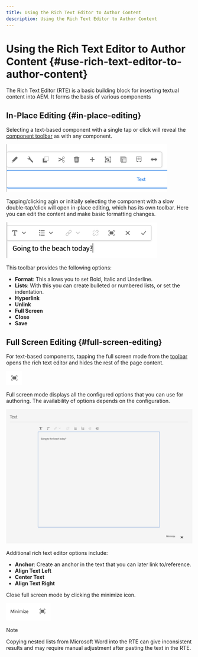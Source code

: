 ```yaml
---
title: Using the Rich Text Editor to Author Content
description: Using the Rich Text Editor to Author Content
---
```


# Using the Rich Text Editor to Author Content {#use-rich-text-editor-to-author-content}

The Rich Text Editor (RTE) is a basic building block for inserting textual content into AEM. It forms the basis of various components

## In-Place Editing {#in-place-editing}

Selecting a text-based component with a single tap or click will reveal the [component toolbar](/help/sites-cloud/authoring/fundamentals/editing-content.md#component-toolbar) as with any component.

![The component toolbar](/help/sites-cloud/authoring/assets/editing-component-toolbar.png)

Tapping/clicking agin or initially selecting the component with a slow double-tap/click will open in-place editing, which has its own toolbar. Here you can edit the content and make basic formatting changes.

![In place editing with the RTE](/help/sites-cloud/authoring/assets/rte-in-place-editing.png)

This toolbar provides the following options:

* **Format**: This allows you to set Bold, Italic and Underline.
* **Lists**: With this you can create bulleted or numbered lists, or set the indentation.
* **Hyperlink**
* **Unlink**
* **Full Screen**
* **Close**
* **Save**

## Full Screen Editing {#full-screen-editing}

For text-based components, tapping the full screen mode from the [toolbar](/help/sites-cloud/authoring/fundamentals/editing-content.md#component-toolbar) opens the rich text editor and hides the rest of the page content.

![RTE full screen button](/help/sites-cloud/authoring/assets/editing-full-screen.png)

Full screen mode displays all the configured options that you can use for authoring. The availability of options depends on the configuration. <!--Full screen mode displays all the configured options that you can use for authoring. The availability of options [depends on the configuration](/help/sites-administering/rich-text-editor.md).-->

![RTE in full screen mode](/help/sites-cloud/authoring/assets/rte-full-screen.png)

Additional rich text editor options include:

* **Anchor**: Create an anchor in the text that you can later link to/reference.
* **Align Text Left**
* **Center Text**
* **Align Text Right**

Close full screen mode by clicking the minimize icon.

![RTE minimize button](/help/sites-cloud/authoring/assets/rte-minimize.png)

>[!NOTE]
>
>Copying nested lists from Microsoft Word into the RTE can give inconsistent results and may require manual adjustment after pasting the text in the RTE.
